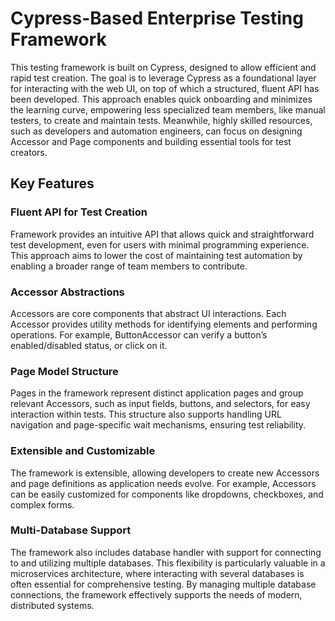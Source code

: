 # Cypress-Based Enterprise Testing Framework
This testing framework is built on Cypress, designed to allow efficient and rapid test creation. The goal is to leverage Cypress as a foundational layer for interacting with the web UI, on top of which a structured, fluent API has been developed. This approach enables quick onboarding and minimizes the learning curve, empowering less specialized team members, like manual testers, to create and maintain tests. Meanwhile, highly skilled resources, such as developers and automation engineers, can focus on designing Accessor and Page components and building essential tools for test creators.

## Key Features
### Fluent API for Test Creation
Framework provides an intuitive API that allows quick and straightforward test development, even for users with minimal programming experience. This approach aims to lower the cost of maintaining test automation by enabling a broader range of team members to contribute.
### Accessor Abstractions
Accessors are core components that abstract UI interactions. Each Accessor provides utility methods for identifying elements and performing operations. For example, ButtonAccessor can verify a button’s enabled/disabled status, or click on it.
### Page Model Structure
Pages in the framework represent distinct application pages and group relevant Accessors, such as input fields, buttons, and selectors, for easy interaction within tests. This structure also supports handling URL navigation and page-specific wait mechanisms, ensuring test reliability.
### Extensible and Customizable
The framework is extensible, allowing developers to create new Accessors and page definitions as application needs evolve. For example, Accessors can be easily customized for components like dropdowns, checkboxes, and complex forms.
### Multi-Database Support
The framework also includes database handler with support for connecting to and utilizing multiple databases. This flexibility is particularly valuable in a microservices architecture, where interacting with several databases is often essential for comprehensive testing. By managing multiple database connections, the framework effectively supports the needs of modern, distributed systems.

